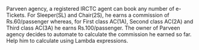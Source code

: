 Parveen agency, a registered IRCTC agent can book any number of e-Tickets. For Sleeper(SL) and Chair(2S), he earns a commission of Rs.60/passenger whereas, for First class AC(1A), Second class AC(2A) and Third class AC(3A) he earns Rs.100/passenger. The owner of Parveen agency decides to automate to calculate the commission he earned so far. Help him to calculate using Lambda expressions.